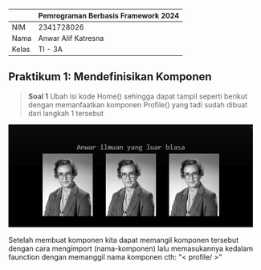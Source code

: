 |  | Pemrograman Berbasis Framework 2024 |
|--|--|
| NIM |  2341728026|
| Nama |  Anwar Alif Katresna |
| Kelas | TI - 3A |

## Praktikum 1: Mendefinisikan Komponen
>**Soal 1** Ubah isi kode Home() sehingga dapat tampil seperti berikut dengan memanfaatkan komponen Profile() yang tadi sudah dibuat dari langkah 1 tersebut   

![Screenshot](assets/S_1.png)

Setelah membuat komponen kita dapat memangil komponen tersebut dengan cara mengimport (nama-komponen) lalu memasukannya kedalam faunction dengan memanggil nama komponen cth: "< profile/ >"





